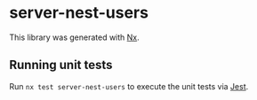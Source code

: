 # server-nest-users

This library was generated with [Nx](https://nx.dev).

## Running unit tests

Run `nx test server-nest-users` to execute the unit tests via [Jest](https://jestjs.io).
